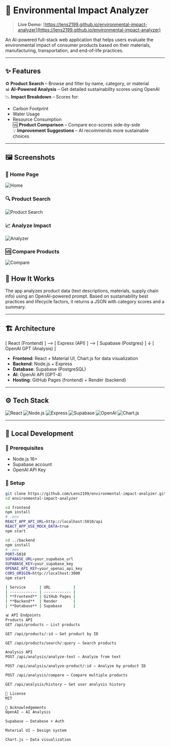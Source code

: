 # 🌿 Environmental Impact Analyzer

> **Live Demo:** [https://lens2199.github.io/environmental-impact-analyzer](https://lens2199.github.io/environmental-impact-analyzer)

An AI-powered full-stack web application that helps users evaluate the environmental impact of consumer products based on their materials, manufacturing, transportation, and end-of-life practices.

---

## ✨ Features

♻️ **Product Search** – Browse and filter by name, category, or material  
📊 **AI-Powered Analysis** – Get detailed sustainability scores using OpenAI  
📉 **Impact Breakdown** – Scores for:
- Carbon Footprint  
- Water Usage  
- Resource Consumption  
🆚 **Product Comparison** – Compare eco-scores side-by-side  
💡 **Improvement Suggestions** – AI recommends more sustainable choices  

---

## 🖼️ Screenshots

### 🔰 Home Page
![Home](./frontend/src/assets/hometab%202.png)

### 🔍 Product Search
![Product Search](./frontend/src/assets/productsearchtap%202.png)

### 📈 Analyze Impact
![Analyzer](./frontend/src/assets/analazertap%202.png)

### 🆚 Compare Products
![Compare](./frontend/src/assets/comparasontap%202.png)

## 🧠 How It Works

The app analyzes product data (text descriptions, materials, supply chain info) using an OpenAI-powered prompt. Based on sustainability best practices and lifecycle factors, it returns a JSON with category scores and a summary.

---

## 🏗️ Architecture


[ React (Frontend) ] --> [ Express (API) ] --> [ Supabase (Postgres) ]
↓
[ OpenAI GPT (Analysis) ]


- **Frontend**: React + Material UI, Chart.js for data visualization
- **Backend**: Node.js + Express
- **Database**: Supabase (PostgreSQL)
- **AI**: OpenAI API (GPT-4)
- **Hosting**: GitHub Pages (frontend) + Render (backend)

---

## ⚙️ Tech Stack

![React](https://img.shields.io/badge/React-20232A?style=for-the-badge&logo=react)
![Node.js](https://img.shields.io/badge/Node.js-339933?style=for-the-badge&logo=nodedotjs)
![Express](https://img.shields.io/badge/Express.js-000000?style=for-the-badge&logo=express)
![Supabase](https://img.shields.io/badge/Supabase-3ECF8E?style=for-the-badge&logo=supabase)
![OpenAI](https://img.shields.io/badge/OpenAI-412991?style=for-the-badge&logo=openai)
![Chart.js](https://img.shields.io/badge/Chart.js-F5788D?style=for-the-badge&logo=chartdotjs)

---

## 🧪 Local Development

### 🔧 Prerequisites
- Node.js 16+
- Supabase account
- OpenAI API Key

### 🚀 Setup

```bash
git clone https://github.com/Lens2199/environmental-impact-analyzer.git
cd environmental-impact-analyzer

cd frontend
npm install
# .env
REACT_APP_API_URL=http://localhost:5010/api
REACT_APP_USE_MOCK_DATA=true
npm start

cd ../backend
npm install
# .env
PORT=5010
SUPABASE_URL=your_supabase_url
SUPABASE_KEY=your_supabase_key
OPENAI_API_KEY=your_openai_api_key
CORS_ORIGIN=http://localhost:3000
npm start

| Service      | URL          |
| ------------ | ------------ |
| **Frontend** | GitHub Pages |
| **Backend**  | Render       |
| **Database** | Supabase     |

📊 API Endpoints
Products API
GET /api/products – List products

GET /api/products/:id – Get product by ID

GET /api/products/search/:query – Search products

Analysis API
POST /api/analysis/analyze-text – Analyze from text

POST /api/analysis/analyze-product/:id – Analyze by product ID

POST /api/analysis/compare – Compare multiple products

GET /api/analysis/history – Get user analysis history

📝 License
MIT

🙏 Acknowledgements
OpenAI – AI Analysis

Supabase – Database + Auth

Material UI – Design system

Chart.js – Data visualization

